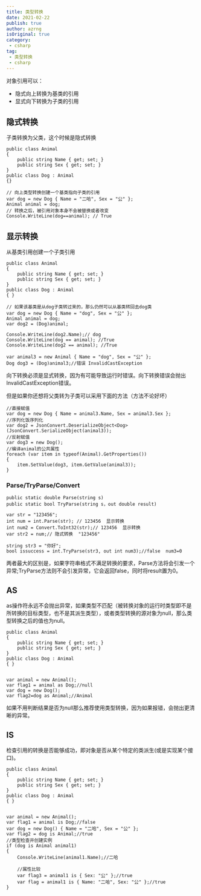 ```yaml
---
title: 类型转换
date: 2021-02-22
publish: true
author: azrng
isOriginal: true
category:
 - csharp
tag:
 - 类型转换
 - csharp
---
```


对象引用可以：

- 隐式向上转换为基类的引用
- 显式向下转换为子类的引用

## 隐式转换

子类转换为父类，这个时候是隐式转换

```
public class Animal
{
    public string Name { get; set; }
    public string Sex { get; set; }
}
public class Dog : Animal
{}

// 向上类型转换创建一个基类指向子类的引用
var dog = new Dog { Name = "二哈", Sex = "公" };
Animal animal = dog;
// 转换之后，被引用对象本身不会被替换或者改变
Console.WriteLine(dog==animal); // True
```

## 显示转换

从基类引用创建一个子类引用

```
public class Animal
{
    public string Name { get; set; }
    public string Sex { get; set; }
}
public class Dog : Animal
{ }

// 如果该基类是从dog子类转过来的，那么仍然可以从基类转回去dog类
var dog = new Dog { Name = "dog", Sex = "公" };
Animal animal = dog;
var dog2 = (Dog)animal;

Console.WriteLine(dog2.Name);// dog
Console.WriteLine(dog == animal); //True
Console.WriteLine(dog2 == animal); //True

var animal3 = new Animal { Name = "dog", Sex = "公" };
Dog dog3 = (Dog)animal3;//错误 InvalidCastException
```

向下转换必须是显式转换，因为有可能导致运行时错误。向下转换错误会抛出InvalidCastException错误。

但是如果你还想将父类转为子类可以采用下面的方法（方法不论好坏）

```
//直接赋值
var dog = new Dog { Name = animal3.Name, Sex = animal3.Sex };
//序列化饭序列化
var dog2 = JsonConvert.DeserializeObject<Dog>(JsonConvert.SerializeObject(animal3));
//反射赋值
var dog3 = new Dog();
//编译animal的公共属性
foreach (var item in typeof(Animal).GetProperties())
{
    item.SetValue(dog3, item.GetValue(animal3));
}
```

### Parse/TryParse/Convert

```
public static double Parse(string s)
public static bool TryParse(string s，out double result)
    
var str = "123456";
int num = int.Parse(str); // 123456  显示转换
int num2 = Convert.ToInt32(str);// 123456  显示转换
var str2 = num;// 隐式转换  "123456"

string str3 = "你好";
bool issuccess = int.TryParse(str3, out int num3);//false  num3=0
```

两者最大的区别是，如果字符串格式不满足转换的要求，Parse方法将会引发一个异常;TryParse方法则不会引发异常，它会返回false，同时将result置为0。

## AS

as操作符永远不会抛出异常，如果类型不匹配（被转换对象的运行时类型即不是所转换的目标类型，也不是其派生类型），或者类型转换的源对象为null，那么类型转换之后的值也为null。

```
public class Animal
{
    public string Name { get; set; }
    public string Sex { get; set; }
}
public class Dog : Animal
{ }


var animal = new Animal();
var flag1 = animal as Dog;//null
var dog = new Dog();
var flag2=dog as Animal;//Animal
```

如果不用判断结果是否为null那么推荐使用类型转换，因为如果报错，会抛出更清晰的异常。

## IS

检查引用的转换是否能够成功，即对象是否从某个特定的类派生(或是实现某个接口)。

```
public class Animal
{
    public string Name { get; set; }
    public string Sex { get; set; }
}
public class Dog : Animal
{ }


var animal = new Animal();
var flag1 = animal is Dog;//false
var dog = new Dog() { Name = "二哈", Sex = "公" };
var flag2 = dog is Animal;//true
//类型检查并创建实例
if (dog is Animal animal1)
{
    Console.WriteLine(animal1.Name);//二哈

    //属性比较
    var flag3 = animal1 is { Sex: "公" };//true
    var flag = animal1 is { Name: "二哈", Sex: "公" };//true
}
```